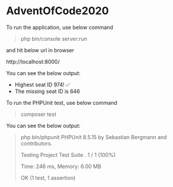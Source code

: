 # AdventOfCode2020

To run the application, use below command

> php bin/console server:run

and hit below url in browser

http://localhost:8000/

You can see the below output:

* Highest seat ID 974! ✅
* The missing seat ID is 646


To run the PHPUnit test, use below command

> composer test

You can see the below output:

> php bin/phpunit
> PHPUnit 8.5.15 by Sebastian Bergmann and contributors.
> 
> Testing Project Test Suite
> .                                                                   1 / 1 (100%)
> 
> Time: 246 ms, Memory: 6.00 MB
> 
> OK (1 test, 1 assertion)
